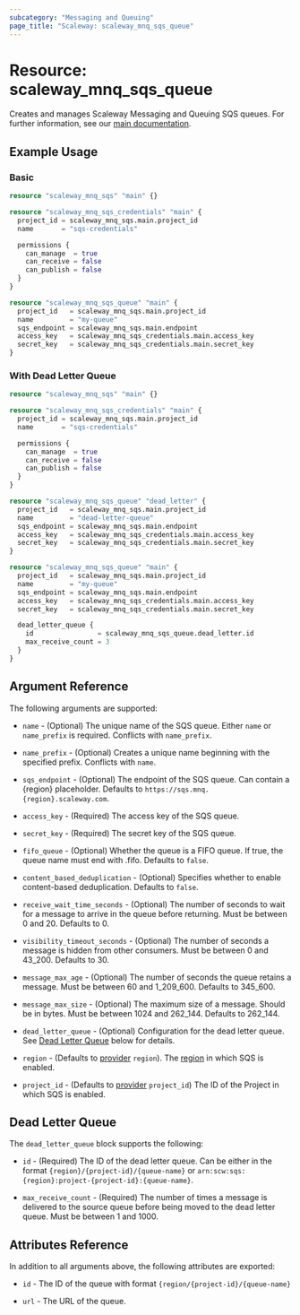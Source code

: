 ```yaml
---
subcategory: "Messaging and Queuing"
page_title: "Scaleway: scaleway_mnq_sqs_queue"
---
```


# Resource: scaleway_mnq_sqs_queue

Creates and manages Scaleway Messaging and Queuing SQS queues.
For further information, see
our [main documentation](https://www.scaleway.com/en/docs/messaging/how-to/create-manage-queues/).

## Example Usage

### Basic

```terraform
resource "scaleway_mnq_sqs" "main" {}

resource "scaleway_mnq_sqs_credentials" "main" {
  project_id = scaleway_mnq_sqs.main.project_id
  name       = "sqs-credentials"

  permissions {
    can_manage  = true
    can_receive = false
    can_publish = false
  }
}

resource "scaleway_mnq_sqs_queue" "main" {
  project_id   = scaleway_mnq_sqs.main.project_id
  name         = "my-queue"
  sqs_endpoint = scaleway_mnq_sqs.main.endpoint
  access_key   = scaleway_mnq_sqs_credentials.main.access_key
  secret_key   = scaleway_mnq_sqs_credentials.main.secret_key
}
```

### With Dead Letter Queue

```terraform
resource "scaleway_mnq_sqs" "main" {}

resource "scaleway_mnq_sqs_credentials" "main" {
  project_id = scaleway_mnq_sqs.main.project_id
  name       = "sqs-credentials"

  permissions {
    can_manage  = true
    can_receive = false
    can_publish = false
  }
}

resource "scaleway_mnq_sqs_queue" "dead_letter" {
  project_id   = scaleway_mnq_sqs.main.project_id
  name         = "dead-letter-queue"
  sqs_endpoint = scaleway_mnq_sqs.main.endpoint
  access_key   = scaleway_mnq_sqs_credentials.main.access_key
  secret_key   = scaleway_mnq_sqs_credentials.main.secret_key
}

resource "scaleway_mnq_sqs_queue" "main" {
  project_id   = scaleway_mnq_sqs.main.project_id
  name         = "my-queue"
  sqs_endpoint = scaleway_mnq_sqs.main.endpoint
  access_key   = scaleway_mnq_sqs_credentials.main.access_key
  secret_key   = scaleway_mnq_sqs_credentials.main.secret_key

  dead_letter_queue {
    id                = scaleway_mnq_sqs_queue.dead_letter.id
    max_receive_count = 3
  }
}
```

## Argument Reference

The following arguments are supported:

- `name` - (Optional) The unique name of the SQS queue. Either `name` or `name_prefix` is required. Conflicts with `name_prefix`.

- `name_prefix` - (Optional) Creates a unique name beginning with the specified prefix. Conflicts with `name`.

- `sqs_endpoint` - (Optional) The endpoint of the SQS queue. Can contain a {region} placeholder. Defaults to `https://sqs.mnq.{region}.scaleway.com`.

- `access_key` - (Required) The access key of the SQS queue.

- `secret_key` - (Required) The secret key of the SQS queue.

- `fifo_queue` - (Optional) Whether the queue is a FIFO queue. If true, the queue name must end with .fifo. Defaults to `false`.

- `content_based_deduplication` - (Optional) Specifies whether to enable content-based deduplication. Defaults to `false`.

- `receive_wait_time_seconds` - (Optional) The number of seconds to wait for a message to arrive in the queue before returning. Must be between 0 and 20. Defaults to 0.

- `visibility_timeout_seconds` - (Optional) The number of seconds a message is hidden from other consumers. Must be between 0 and 43_200. Defaults to 30.

- `message_max_age` - (Optional) The number of seconds the queue retains a message. Must be between 60 and 1_209_600. Defaults to 345_600.

- `message_max_size` - (Optional) The maximum size of a message. Should be in bytes. Must be between 1024 and 262_144. Defaults to 262_144.

- `dead_letter_queue` - (Optional) Configuration for the dead letter queue. See [Dead Letter Queue](#dead-letter-queue) below for details.

- `region` - (Defaults to [provider](../index.md#region) `region`). The [region](../guides/regions_and_zones.md#regions) in which SQS is enabled.

- `project_id` - (Defaults to [provider](../index.md#project_id) `project_id`) The ID of the Project in which SQS is enabled.

## Dead Letter Queue

The `dead_letter_queue` block supports the following:

- `id` - (Required) The ID of the dead letter queue. Can be either in the format `{region}/{project-id}/{queue-name}` or `arn:scw:sqs:{region}:project-{project-id}:{queue-name}`.

- `max_receive_count` - (Required) The number of times a message is delivered to the source queue before being moved to the dead letter queue. Must be between 1 and 1000.


## Attributes Reference

In addition to all arguments above, the following attributes are exported:

- `id` - The ID of the queue with format `{region/{project-id}/{queue-name}`

- `url` - The URL of the queue.
